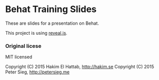 # Behat Training Slides

These are slides for a presentation on Behat.

This project is using [reveal.js](https://github.com/hakimel/reveal.js/).

### Original licese

MIT licensed

Copyright (C) 2015 Hakim El Hattab, http://hakim.se
Copyright (C) 2015 Peter Sieg, http://petersieg.me
